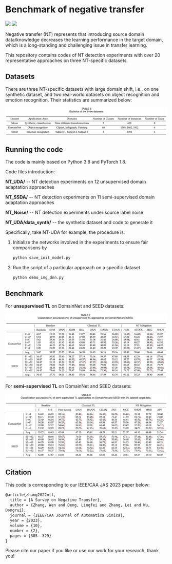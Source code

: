 # Benchmark of negative transfer

[![](https://img.shields.io/badge/license-MIT-brightgreen.svg?style=flat-square)](LICENSE)
[![](https://img.shields.io/github/last-commit/chamwen/NT-Benchmark)](https://github.com/chamwen/NT-Benchmark/commits/main)

Negative transfer (NT) represents that introducing source domain data/knowledge decreases the learning performance in the target domain, which is a long-standing and challenging issue in transfer learning. 

This repository contains codes of NT detection experiments with over 20 representative approaches on three NT-specific datasets.



## Datasets

There are three NT-specific datasets with large domain shift, i.e., on one synthetic dataset, and two real-world datasets on object recognition and emotion recognition. Their statistics are summarized below:

<div align="center">
    <img src="presentation/dataset.png", width="750">
</div>


## Running the code

The code is mainly based on Python 3.8 and PyTorch 1.8. 

Code files introduction:

**NT_UDA/** -- NT detection experiments on 12 unsupervised domain adaptation approaches

**NT_SSDA/** -- NT detection experiments on 11 semi-supervised domain adaptation approaches

**NT_Noise/** -- NT detection experiments under source label noise

**NT_UDA/data_synth/** -- the synthetic dataset and code to generate it



Specifically, take NT-UDA for example, the procedure is:

1. Initialize the networks involved in the experiments to ensure fair comparisons by

   ```python
   python save_init_model.py
   ```

2. Run the script of a particular approach on a specific dataset

   ```python
   python demo_img_dnn.py
   ```

   

## Benchmark

For **unsupervised TL** on DomainNet and SEED datasets:

<div align="center">
    <img src="presentation/nt-uda.png", width="800">
</div>



For **semi-supervised TL** on DomainNet and SEED datasets:

<div align="center">
    <img src="presentation/nt-ssda.png", width="800">
</div>



## Citation

This code is corresponding to our IEEE/CAA JAS 2023 paper below:

```
@article{zhang2022ntl,
  title = {A Survey on Negative Transfer},
  author = {Zhang, Wen and Deng, Lingfei and Zhang, Lei and Wu, Dongrui},
  journal = {IEEE/CAA Journal of Automatica Sinica},
  year = {2023},
  volume = {10},
  number = {2},
  pages = {305--329}	
}
```

Please cite our paper if you like or use our work for your research, thank you!
